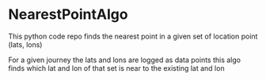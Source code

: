 # NearestPointAlgo
This python code repo finds the nearest point in a given set of location point (lats, lons)
 
For a given journey the lats and lons are logged as data points this algo finds which lat and lon of that set is near to the existing lat and lon
